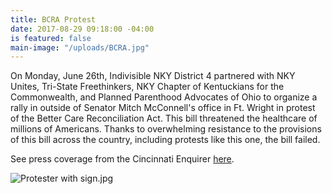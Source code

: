 ```yaml
---
title: BCRA Protest
date: 2017-08-29 09:18:00 -04:00
is featured: false
main-image: "/uploads/BCRA.jpg"
---
```


On Monday, June 26th, Indivisible NKY District 4 partnered with NKY Unites, Tri-State Freethinkers, NKY Chapter of Kentuckians for the Commonwealth, and Planned Parenthood Advocates of Ohio to organize a rally in  outside of Senator Mitch McConnell's office in Ft. Wright in protest of the Better Care Reconciliation Act. This bill threatened the healthcare of millions of Americans. Thanks to overwhelming resistance to the provisions of this bill across the country, including protests like this one, the bill failed.

See press coverage from the Cincinnati Enquirer [here](http://www.cincinnati.com/story/news/2017/06/26/mcconnell-protesters-say-health-care-debate-matter-life-and-death/428773001/).

![Protester with sign.jpg](/uploads/Protester%20with%20sign.jpg)